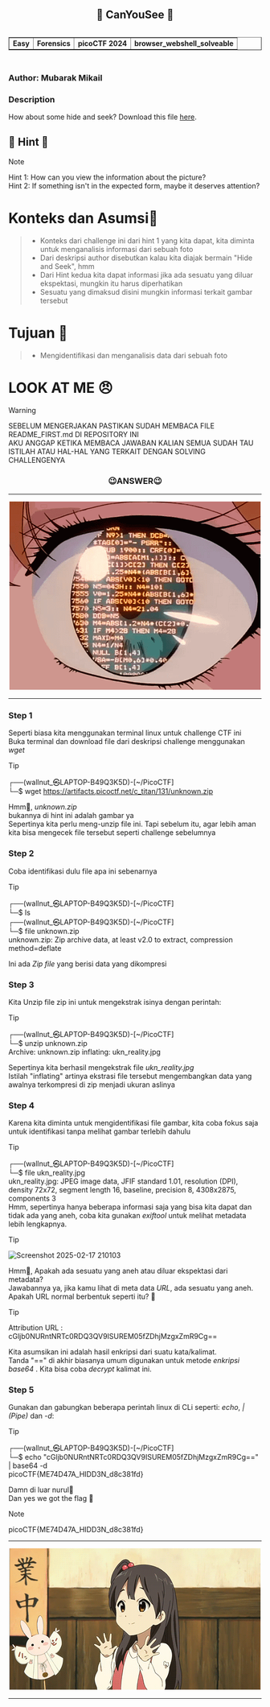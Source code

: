 <!----- Start Main ----->
<body>
  <header>
    <h2>🧐 CanYouSee 🧐</h2>
    <table border= "1" cellspacing="5" align="left">    
      <tr>
        <td><strong>Easy</strong></td>
        <td><strong>Forensics</strong></td>
        <td><strong>picoCTF 2024</strong></td>
        <td><strong>browser_webshell_solveable</strong></td>
      </tr>
    </table>
  </header>
  <main>
      <br>
      <h2></h2>
      <h3 align="left">Author: Mubarak Mikail</h3>
      <h3>Description</h3>
        <p align="justify">How about some hide and seek?
Download this file <a href="https://artifacts.picoctf.net/c_titan/131/unknown.zip">here</a>.</p>
      <h2></h2>
  </main>
</body>
<!----- End Main ----->
<!----- Start Hint ----->

## 👀 Hint 👀
> [!NOTE]
> Hint 1: How can you view the information about the picture? <br>
> Hint 2: If something isn't in the expected form, maybe it deserves attention? <br>

# Konteks dan Asumsi🤔
> - Konteks dari challenge ini dari hint 1 yang kita dapat, kita diminta untuk menganalisis informasi dari sebuah foto <br>
> - Dari deskripsi author disebutkan kalau kita diajak bermain "Hide and Seek", hmm <br>
> - Dari Hint kedua kita dapat informasi jika ada sesuatu yang diluar ekspektasi, mungkin itu harus diperhatikan <br>
> - Sesuatu yang dimaksud disini mungkin informasi terkait gambar tersebut

# Tujuan 🚩
> - Mengidentifikasi dan menganalisis data dari sebuah foto

# LOOK AT ME 😠
> [!WARNING]
> SEBELUM MENGERJAKAN PASTIKAN SUDAH MEMBACA FILE README_FIRST.md DI REPOSITORY INI <br>
> AKU ANGGAP KETIKA MEMBACA JAWABAN KALIAN SEMUA SUDAH TAU ISTILAH ATAU HAL-HAL YANG TERKAIT DENGAN SOLVING CHALLENGENYA

<!----- End Hint ----->
<h3 align="center">😉ANSWER😉</h3>
<hr>
<p align="center">
  <img src="/assets/eye.gif" alt="eye.gif">
  <hr>
</p> 
<!----- Start Answer ----->

### Step 1
Seperti biasa kita menggunakan terminal linux untuk challenge CTF ini<br>
Buka terminal dan download file  dari deskripsi challenge menggunakan <em>wget</em>
> [!TIP]
> ┌──(wallnut_㉿LAPTOP-B49Q3K5D)-[~/PicoCTF] <br>
└─$ wget https://artifacts.picoctf.net/c_titan/131/unknown.zip

Hmm🤔, <em>unknown.zip</em> <br> 
bukannya di hint ini adalah gambar ya<br>
Sepertinya kita perlu meng-unzip file ini. Tapi sebelum itu, agar lebih aman kita bisa mengecek file tersebut seperti challenge sebelumnya<br>

### Step 2
Coba identifikasi dulu file apa ini sebenarnya
> [!TIP]
> ┌──(wallnut_㉿LAPTOP-B49Q3K5D)-[\~/PicoCTF] <br>
└─$ ls <br>
> ┌──(wallnut_㉿LAPTOP-B49Q3K5D)-[~/PicoCTF] <br> 
└─$ file unknown.zip <br>
unknown.zip: Zip archive data, at least v2.0 to extract, compression method=deflate

Ini ada <em>Zip file</em> yang berisi data  yang dikompresi<br>

### Step 3
Kita Unzip file zip ini untuk mengekstrak isinya dengan perintah: <br>
> [!TIP]
> ┌──(wallnut_㉿LAPTOP-B49Q3K5D)-[~/PicoCTF] <br>
  └─$ unzip unknown.zip <br>
> Archive:  unknown.zip 
  inflating: ukn_reality.jpg

Sepertinya kita berhasil mengekstrak file <em>ukn_reality.jpg</em><br>
Istilah "inflating" artinya ekstrasi file tersebut mengembangkan data yang awalnya terkompresi di zip menjadi ukuran aslinya <br>

### Step 4
Karena kita diminta untuk mengidentifikasi file gambar, kita coba fokus saja untuk identifikasi tanpa melihat gambar terlebih dahulu<br>
> [!TIP]
> ┌──(wallnut_㉿LAPTOP-B49Q3K5D)-[~/PicoCTF] <br>
└─$ file ukn_reality.jpg <br>
ukn_reality.jpg: JPEG image data, JFIF standard 1.01, resolution (DPI), density 72x72, segment length 16, baseline, precision 8, 4308x2875, components 3 <br>
Hmm, sepertinya hanya beberapa informasi saja yang bisa kita dapat dan tidak ada yang aneh, coba kita gunakan <em>exiftool</em> untuk melihat metadata lebih lengkapnya.<br>

> [!TIP]
> ![Screenshot 2025-02-17 210103](https://github.com/user-attachments/assets/d2530ee7-0788-49a7-9ad7-a5679ae7d934)

Hmm🤔, Apakah ada sesuatu yang aneh atau diluar ekspektasi dari metadata? <br>
Jawabannya ya, jika kamu lihat di meta data <em>URL</em>, ada sesuatu yang aneh. Apakah URL normal berbentuk seperti itu? 🤔
> [!TIP]
> Attribution URL                 : cGljb0NURntNRTc0RDQ3QV9ISUREM05fZDhjMzgxZmR9Cg==

Kita asumsikan ini adalah hasil enkripsi dari suatu kata/kalimat.<br>
Tanda "==" di akhir biasanya umum digunakan untuk metode <em>enkripsi base64</em> . Kita bisa coba <em>decrypt</em> kalimat ini.

### Step 5
Gunakan dan gabungkan beberapa perintah linux di CLi seperti: <em>echo</em>, <em>| (Pipe)</em> dan <em>-d</em>:
> [!TIP]
> ┌──(wallnut_㉿LAPTOP-B49Q3K5D)-[~/PicoCTF] <br>
└─$ echo "cGljb0NURntNRTc0RDQ3QV9ISUREM05fZDhjMzgxZmR9Cg==" | base64 -d <br>
picoCTF{ME74D47A_HIDD3N_d8c381fd} <br>

Damn di luar nurul👀 <br> 
Dan yes we got the flag 🚩
> [!NOTE]
> picoCTF{ME74D47A_HIDD3N_d8c381fd}
> <br>
<!----- End Answer ----->
<hr>
<p align="center">
   <img src="/assets/tamako.gif" alt="tamako.gif">
  <hr>
</p> 
